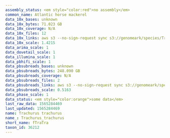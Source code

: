 ```yaml
---
assembly_status: <em style="color:red">no assembly</em>
common_name: Atlantic horse mackerel
data_10x_bases: unknown
data_10x_bytes: 71.023 GB
data_10x_coverage: N/A
data_10x_files: 12
data_10x_links: aws s3 --no-sign-request sync s3://genomeark/species/Trachurus_trachurus/fTraTra1/genomic_data/10x/ .<br>
data_10x_scale: 1.4215
data_arima_scale: 1
data_dovetail_scale: 1
data_illumina_scale: 1
data_pbhifi_scale: 1
data_pbsubreads_bases: unknown
data_pbsubreads_bytes: 248.090 GB
data_pbsubreads_coverage: N/A
data_pbsubreads_files: 2
data_pbsubreads_links: aws s3 --no-sign-request sync s3://genomeark/species/Trachurus_trachurus/fTraTra1/genomic_data/pacbio/ . --exclude "*ccs.bam*"<br>
data_pbsubreads_scale: 0.5163
data_phase_scale: 1
data_status: <em style="color:orange">some data</em>
last_raw_data: 1565284469
last_updated: 1565284469
name: Trachurus trachurus
name_: Trachurus_trachurus
short_name: fTraTra
taxon_id: 36212
---
```

